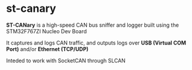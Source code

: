 # st-canary

**ST-CANary** is a high-speed CAN bus sniffer and logger built using the STM32F767ZI Nucleo Dev Board

It captures and logs CAN traffic, and outputs logs over **USB (Virtual COM Port)** and/or **Ethernet (TCP/UDP)**

Inteded to work with SocketCAN through SLCAN